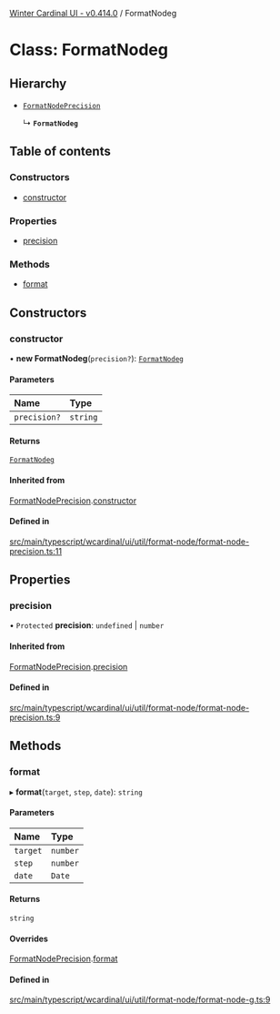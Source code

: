 [Winter Cardinal UI - v0.414.0](../index.md) / FormatNodeg

# Class: FormatNodeg

## Hierarchy

- [`FormatNodePrecision`](FormatNodePrecision.md)

  ↳ **`FormatNodeg`**

## Table of contents

### Constructors

- [constructor](FormatNodeg.md#constructor)

### Properties

- [precision](FormatNodeg.md#precision)

### Methods

- [format](FormatNodeg.md#format)

## Constructors

### constructor

• **new FormatNodeg**(`precision?`): [`FormatNodeg`](FormatNodeg.md)

#### Parameters

| Name | Type |
| :------ | :------ |
| `precision?` | `string` |

#### Returns

[`FormatNodeg`](FormatNodeg.md)

#### Inherited from

[FormatNodePrecision](FormatNodePrecision.md).[constructor](FormatNodePrecision.md#constructor)

#### Defined in

[src/main/typescript/wcardinal/ui/util/format-node/format-node-precision.ts:11](https://github.com/winter-cardinal/winter-cardinal-ui/blob/v0.414.0/src/main/typescript/wcardinal/ui/util/format-node/format-node-precision.ts#L11)

## Properties

### precision

• `Protected` **precision**: `undefined` \| `number`

#### Inherited from

[FormatNodePrecision](FormatNodePrecision.md).[precision](FormatNodePrecision.md#precision)

#### Defined in

[src/main/typescript/wcardinal/ui/util/format-node/format-node-precision.ts:9](https://github.com/winter-cardinal/winter-cardinal-ui/blob/v0.414.0/src/main/typescript/wcardinal/ui/util/format-node/format-node-precision.ts#L9)

## Methods

### format

▸ **format**(`target`, `step`, `date`): `string`

#### Parameters

| Name | Type |
| :------ | :------ |
| `target` | `number` |
| `step` | `number` |
| `date` | `Date` |

#### Returns

`string`

#### Overrides

[FormatNodePrecision](FormatNodePrecision.md).[format](FormatNodePrecision.md#format)

#### Defined in

[src/main/typescript/wcardinal/ui/util/format-node/format-node-g.ts:9](https://github.com/winter-cardinal/winter-cardinal-ui/blob/v0.414.0/src/main/typescript/wcardinal/ui/util/format-node/format-node-g.ts#L9)
